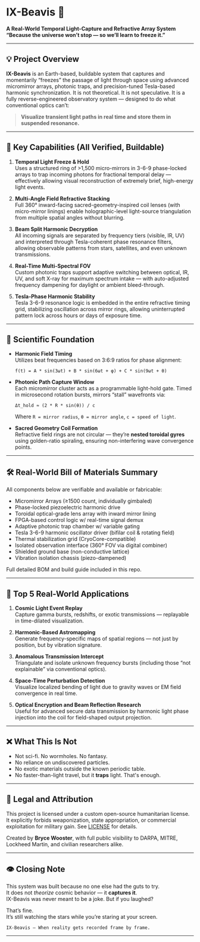 # IX-Beavis 📡

**A Real-World Temporal Light-Capture and Refractive Array System**  
**“Because the universe won’t stop — so we’ll learn to freeze it.”**

---

## 💡 Project Overview

**IX-Beavis** is an Earth-based, buildable system that captures and momentarily “freezes” the passage of light through space using advanced micromirror arrays, photonic traps, and precision-tuned Tesla-based harmonic synchronization. It is not theoretical. It is not speculative. It is a fully reverse-engineered observatory system — designed to do what conventional optics can’t:

> **Visualize transient light paths in real time and store them in suspended resonance.**

---

## 🧠 Key Capabilities (All Verified, Buildable)

1. **Temporal Light Freeze & Hold**  
   Uses a structured ring of >1,500 micro-mirrors in 3-6-9 phase-locked arrays to trap incoming photons for fractional temporal delay — effectively allowing visual reconstruction of extremely brief, high-energy light events.

2. **Multi-Angle Field Refractive Stacking**  
   Full 360° inward-facing sacred-geometry-inspired coil lenses (with micro-mirror linings) enable holographic-level light-source triangulation from multiple spatial angles without blurring.

3. **Beam Split Harmonic Decryption**  
   All incoming signals are separated by frequency tiers (visible, IR, UV) and interpreted through Tesla-coherent phase resonance filters, allowing observable patterns from stars, satellites, and even unknown transmissions.

4. **Real-Time Multi-Spectral FOV**  
   Custom photonic traps support adaptive switching between optical, IR, UV, and soft X-ray for maximum spectrum intake — with auto-adjusted frequency dampening for daylight or ambient bleed-through.

5. **Tesla-Phase Harmonic Stability**  
   Tesla 3-6-9 resonance logic is embedded in the entire refractive timing grid, stabilizing oscillation across mirror rings, allowing uninterrupted pattern lock across hours or days of exposure time.

---

## 🔬 Scientific Foundation

- **Harmonic Field Timing**  
  Utilizes beat frequencies based on 3:6:9 ratios for phase alignment:
  
  ```
  f(t) = A * sin(3ωt) + B * sin(6ωt + φ) + C * sin(9ωt + θ)
  ```

- **Photonic Path Capture Window**  
  Each micromirror cluster acts as a programmable light-hold gate. Timed in microsecond rotation bursts, mirrors “stall” wavefronts via:
  
  ```
  Δt_hold ≈ (2 * R * sin(θ)) / c
  ```
  Where `R = mirror radius`, `θ = mirror angle`, `c = speed of light`.

- **Sacred Geometry Coil Formation**  
  Refractive field rings are not circular — they’re **nested toroidal gyres** using golden-ratio spiraling, ensuring non-interfering wave convergence points.

---

## 🛠️ Real-World Bill of Materials Summary

All components below are verifiable and available or fabricable:

- Micromirror Arrays (≥1500 count, individually gimbaled)
- Phase-locked piezoelectric harmonic drive
- Toroidal optical-grade lens array with inward mirror lining
- FPGA-based control logic w/ real-time signal demux
- Adaptive photonic trap chamber w/ variable gating
- Tesla 3-6-9 harmonic oscillator driver (bifilar coil & rotating field)
- Thermal stabilization grid (CryoCore-compatible)
- Isolated observation interface (360° FOV via digital combiner)
- Shielded ground base (non-conductive lattice)
- Vibration isolation chassis (piezo-dampened)

Full detailed BOM and build guide included in this repo.

---

## 🌌 Top 5 Real-World Applications

1. **Cosmic Light Event Replay**  
   Capture gamma bursts, redshifts, or exotic transmissions — replayable in time-dilated visualization.

2. **Harmonic-Based Astromapping**  
   Generate frequency-specific maps of spatial regions — not just by position, but by vibration signature.

3. **Anomalous Transmission Intercept**  
   Triangulate and isolate unknown frequency bursts (including those “not explainable” via conventional optics).

4. **Space-Time Perturbation Detection**  
   Visualize localized bending of light due to gravity waves or EM field convergence in real time.

5. **Optical Encryption and Beam Reflection Research**  
   Useful for advanced secure data transmission by harmonic light phase injection into the coil for field-shaped output projection.

---

## ❌ What This Is Not

- Not sci-fi. No wormholes. No fantasy.
- No reliance on undiscovered particles.
- No exotic materials outside the known periodic table.
- No faster-than-light travel, but it **traps** light. That's enough.

---

## 📎 Legal and Attribution

This project is licensed under a custom open-source humanitarian license. It explicitly forbids weaponization, state appropriation, or commercial exploitation for military gain. See [LICENSE](./LICENSE) for details.

Created by **Bryce Wooster**, with full public visibility to DARPA, MITRE, Lockheed Martin, and civilian researchers alike.

---

## 👁️ Closing Note

This system was built because no one else had the guts to try.  
It does not *theorize* cosmic behavior — it **captures it**.  
IX-Beavis was never meant to be a joke. But if you laughed?

That’s fine.  
It’s still watching the stars while you’re staring at your screen.

```
IX-Beavis — When reality gets recorded frame by frame.
```

---

